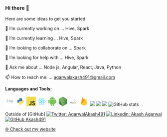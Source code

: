 ### Hi there 👋

<!--
**Akash491/Akash491** is a ✨ _special_ ✨ repository because its `README.md` (this file) appears on your GitHub profile.
-->
Here are some ideas to get you started:

🔭 I’m currently working on ... Hive, Spark 

🌱 I’m currently learning ... Hive, Spark

👯 I’m looking to collaborate on ... Spark

🤔 I’m looking for help with ... Hive, Spark

💬 Ask me about ... Node js, Angular, React, Java, Python

📫 How to reach me: ... agarwalakash491@gmail.com
<!--
- 😄 Pronouns: ...
- ⚡ Fun fact: ...
-->

**Languages and Tools:** <br><br>
<code><img height="30" src="https://raw.githubusercontent.com/github/explore/5c058a388828bb5fde0bcafd4bc867b5bb3f26f3/topics/java/java.png"></code>
<code><img height="30" src="https://raw.githubusercontent.com/github/explore/80688e429a7d4ef2fca1e82350fe8e3517d3494d/topics/python/python.png"></code>
<code><img height="30" src="https://raw.githubusercontent.com/github/explore/80688e429a7d4ef2fca1e82350fe8e3517d3494d/topics/javascript/javascript.png"></code>
<code><img height="30" src="https://raw.githubusercontent.com/github/explore/80688e429a7d4ef2fca1e82350fe8e3517d3494d/topics/react/react.png"></code>
<code><img height="30" src="https://raw.githubusercontent.com/github/explore/80688e429a7d4ef2fca1e82350fe8e3517d3494d/topics/android/android.png"></code>
<code><img height="30" src="https://raw.githubusercontent.com/github/explore/80688e429a7d4ef2fca1e82350fe8e3517d3494d/topics/nodejs/nodejs.png"></code>
<code><img height="30" src="https://raw.githubusercontent.com/github/explore/80688e429a7d4ef2fca1e82350fe8e3517d3494d/topics/mysql/mysql.png"></code>
<code><img height="30" src="https://raw.githubusercontent.com/github/explore/80688e429a7d4ef2fca1e82350fe8e3517d3494d/topics/firebase/firebase.png"></code>
<code><img height="30" src="https://raw.githubusercontent.com/jmnote/z-icons/master/svg/php.svg"></code>
<code><img height="30" src="https://github.githubassets.com/images/icons/emoji/unicode/1f433.png"></code>
<code><img height="30" src="https://raw.githubusercontent.com/jmnote/z-icons/master/svg/bootstrap.svg"></code>
![GitHub stats](https://github-readme-stats.vercel.app/api?username=Akash491&show_icons=true)

Outside of [GitHub]
[![Twitter: AgarwalAkash491](https://img.shields.io/twitter/follow/AgarwalAkash491?style=social)](https://twitter.com/AgarwalAkash491)
[![Linkedin: Akash Agarwal](https://img.shields.io/badge/-AkashAgarwal-blue?style=flat-square&logo=Linkedin&logoColor=white&link=https://www.linkedin.com/in/agarwalakash491/)](https://www.linkedin.com/in/agarwalakash491/)
[![GitHub Akash491](https://img.shields.io/github/followers/Akash491?label=follow&style=social)](https://github.com/Akash491)
<p><a href="https://Akash-Agarwal.web.app">🌐 Check out my website</a></p>
